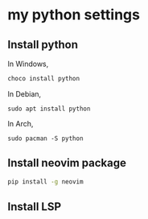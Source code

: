 # my python settings

## Install python

In Windows,

```powershell
choco install python
```

In Debian,

```
sudo apt install python
```

In Arch,

```
sudo pacman -S python
```

## Install neovim package

```bash
pip install -g neovim
```

## Install LSP
